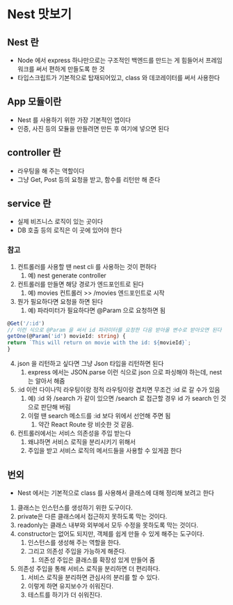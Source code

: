 # Nest 맛보기

## Nest 란

- Node 에서 express 하나만으로는 구조적인 백엔드를 만드는 게 힘들어서 프레임워크를 써서 편하게 만들도록 한 것
- 타입스크립트가 기본적으로 탑재되어있고, class 와 데코레이터를 써서 사용한다

## App 모듈이란

- Nest 를 사용하기 위한 가장 기본적인 앱이다
- 인증, 사진 등의 모듈을 만들려면 만든 후 여기에 넣으면 된다

## controller 란

- 라우팅을 해 주는 역할이다
- 그냥 Get, Post 등의 요청을 받고, 함수를 리턴만 해 준다

## service 란

- 실제 비즈니스 로직이 있는 곳이다
- DB 호출 등의 로직은 이 곳에 있어야 한다

### 참고

1. 컨트롤러를 사용할 땐 nest cli 를 사용하는 것이 편하다
   1. 예) nest generate controller
2. 컨트롤러를 만들면 해당 경로가 엔드포인트로 된다
   1. 예) movies 컨트롤러 >> /movies 엔드포인트로 시작
3. 뭔가 필요하다면 요청을 하면 된다
   1. 예) 파라미터가 필요하다면 @Param 으로 요청하면 됨  

```ts
@Get('/:id')
// 이런 식으로 @Param 을 써서 id 파라미터를 요청한 다음 받아올 변수로 받아오면 된다
getOne(@Param('id') movieId: string) {
return `This will return on movie with the id: ${movieId}`;
}
```

4. json 을 리턴하고 싶다면 그냥 Json 타입을 리턴하면 된다
   1. express 에서는 JSON.parse 이런 식으로 json 으로 파싱해야 하는데, nest 는 알아서 해줌
5. :id 이런 다이나믹 라우팅이랑 정적 라우팅이랑 겹치면 무조건 :id 로 갈 수가 있음
   1. 예) :id 와 /search 가 같이 있으면 /search 로 접근할 경우 id 가 search 인 것으로 판단해 버림
   2. 이럴 땐 search 메소드를 :id 보다 위에서 선언해 주면 됨
      1. 약간 React Route 랑 비슷한 것 같음.
6. 컨트롤러에서는 서비스 의존성을 주입 받는다
   1. 왜냐하면 서비스 로직을 분리시키기 위해서
   2. 주입을 받고 서비스 로직의 메서드들을 사용할 수 있게끔 한다

## 번외

- Nest 에서는 기본적으로 class 를 사용해서 클래스에 대해 정리해 보려고 한다

1. 클래스는 인스턴스를 생성하기 위한 도구이다.
2. private은 다른 클래스에서 접근하지 못하도록 막는 것이다.
3. readonly는 클래스 내부와 외부에서 모두 수정을 못하도록 막는 것이다.
4. constructor는 없어도 되지만, 객체를 쉽게 만들 수 있게 해주는 도구이다.
   1. 인스턴스를 생성해 주는 역할을 한다.
   2. 그리고 의존성 주입을 가능하게 해준다.
      1. 의존성 주입은 클래스를 확장성 있게 만들어 줌
5. 의존성 주입을 통해 서비스 로직을 분리하면 더 편리하다.
   1. 서비스 로직을 분리하면 관심사의 분리를 할 수 있다.
   2. 이렇게 하면 유지보수가 쉬워진다.
   3. 테스트를 하기가 더 쉬워진다.
